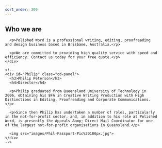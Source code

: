 ```yaml
---
sort_order: 200
---
```


<div id="who" class="cd-scrolling-bg section-2">
  <div class="cd-container">
    <div class="cd-panel">
      <h2>Who we are</h2>

      <p>Polished Word is a professional writing, editing, proofreading and design business based in Brisbane, Australia.</p>

      <p>We are committed to providing high quality service with speed and efficiency. Contact us today for your free quote.</p>
    </div>

    <!--
    <div id="Philip" class="cd-panel">
      <h3>Philip Peterson</h3>
      <h4>Director</h4>

      <p>Philip graduated from Queensland University of Technology in 2006, obtaining his BFA in Creative Writing Production with High Distinctions in Editing, Proofreading and Corporate Communications.</p>

      <p>Since then Philip has undertaken a number of roles, particularly in the not-for-profit sector, and, in addition to his role at Polished Word, is presently the Appeals &amp; Direct Mail Coordinator for one of the largest not-for-profit organisations in Queensland.</p>

      <img src="images/Phil-Passport-Pic%20100px.jpg">
    </div>
    -->
  </div>
</div>
